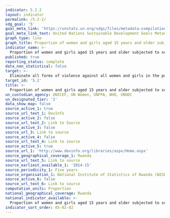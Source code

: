 ```yaml
---
indicator: 5.2.2
layout: indicator
permalink: /5-2-2/
sdg_goal: '5'
goal_meta_link: 'https://unstats.un.org/sdgs/files/metadata-compilation/Metadata-Goal-5.pdf'
goal_meta_link_text: United Nations Sustainable Development Goals Metadata (pdf 894kB)
graph_type: line
graph_title: Proportion of women and girls aged 15 years and older subjected to sexual violence by persons other than an intimate partner
indicator_name: >-
  Proportion of women and girls aged 15 years and older subjected to sexual violence by persons other than an intimate partner in the previous 12 months, by age and place of occurrence
published: true
reporting_status: complete
data_non_statistical: false
target: >-
  Eliminate all forms of violence against all women and girls in the public and private spheres, including trafficking and sexual and other types of exploitation
target_id: '5.2'
title: >-
  Proportion of women and girls aged 15 years and older subjected to sexual violence by persons other than an intimate partner in the previous 12 months, by age and place of occurrence
un_custodian_agency: UNICEF, UN Women, UNFPA, WHO, UNODC
un_designated_tier: '2'
data_show_map: false
source_active_1: true
source_url_text_1: DevInfo
source_active_2: false
source_url_text_2: Link to Source
source_active_3: false
source_url_3: Link to source
source_active_4: false
source_url_text_4: Link to source
source_active_5: true
source_url_1: 'http://www.devinfo.org/libraries/aspx/Home.aspx'
source_geographical_coverage_1: Rwanda
source_url_text_5: Link to source
source_earliest_available_1: '2014-15'
source_periodicity_1: Five years
source_organisation_1: National Institute of Statistics of Rwanda (NISR)
source_active_6: false
source_url_text_6: Link to source
computation_units: Proportion
national_geographical_coverage: Rwanda
national_indicator_available: >-
  Proportion of women and girls aged 15 years and older subjected to sexual violence by persons other than an intimate partner in the previous 12 months, by age and place of occurrence
indicator_sort_order: 05-02-02
---
```

